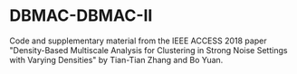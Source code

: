 # DBMAC-DBMAC-II
Code and supplementary material from the IEEE ACCESS 2018 paper "Density-Based Multiscale Analysis for Clustering in Strong Noise Settings with Varying Densities" by Tian-Tian Zhang and Bo Yuan.
